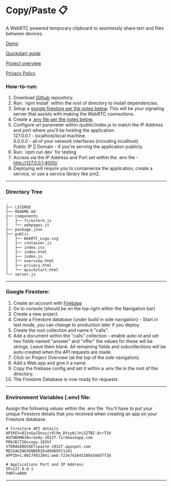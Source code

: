 <h1>Copy/Paste 📋</h1>

<p>A WebRTC powered temporary clipboard to seamlessly share text and files between devices.</p>
<p><a href="https://color.cornidez.com/" target="_blank">Demo</a></p>
<p><a href="https://color.cornidez.com/quickstart.html" target="_blank">Quickstart guide</a></p>
<p><a href="https://color.cornidez.com/overview.html" target="_blank">Project overview</a></p>
<p><a href="https://color.cornidez.com/privacy.html" target="_blank">Privacy Policy</a></p>


<h3>How-to-run:</h3>
<ol>
    <li>Download <a href="https://www.github.com/">Github</a> repository.</li>
    <li>Run: `npm install` within the root of directory to install dependencies.</li>
    <li>Setup a <a href="#firestore">google firestore per the notes below</a>. This will be your signaling server that assists with making the WebRTC connections.</li>
    <li>Create a <a href="#env">.env file per the notes below.</a></li>
    <li>Configure url parameter within /public/index.js to match the IP Address and port where you'll be hosting the application.<br/>127.0.0.1 - localhost/local machine.<br/>0.0.0.0 - all of your network interfaces (including localhost).<br/>Public IP || Domain - if you're serving the application publicly.</li>
    <li>Run: `npm run dev` for testing</li>
    <li>Access via the IP Address and Port set within the .env file - <a href="http://127.0.0.1:4000/" target="_blank">http://127.0.0.1:4000/</a></li>
    <li>Deploying will require you to containerize the application, create a service, or use a service library like pm2.</li>
</ol>
<hr/>

<h3>Directory Tree</h3>

```
.
├── LICENSE
├── README.md
├── components
│   ├── firestore.js
│   └── webpages.js
├── package.json
├── public
│   ├── WebRTC_Logo.svg
│   ├── container.js
│   ├── index.css
│   ├── index.html
│   ├── index.js
│   ├── overview.html
│   ├── privacy.html
│   └── quickstart.html
└── server.js
```
<hr/>

<h3 id="firestore">Google Firestore:</h3>
<ol>
<li>Create an account with <a href="https://firebase.google.com/">Firebase</a></li>
<li>Go to console (should be on the top right within the Navigation bar)</li>
<li>Create a new project.</li>
<li>Create a Firestore database (under build in side navigation) - Start in test mode, you can change to production later if you deploy.</li>
<li>Create the root collection and name it "calls".</li>
<li>Add a document within the "calls" collection - enable auto-id and set two fields named "answer" and "offer" the values for these will be strings. Leave them blank. All remaining fields and subcollections will be auto-created when the API requests are made.</li>
<li>Click on Project Overview (at the top of the side navigation).</li>
<li>Add a Web app and give it a name.</li>
<li>Copy the firebase config and set it within a .env file in the root of the directory.</li>
<li>The Firestore Database is now ready for requests.</li>
</ol>

<hr/>

<h3 id="env">Environment Variables (.env) file:</h3>
Assign the following values within the .env file. You'll have to put your unique Firestore details that you received when creating an app on your Firestore database.


```
# Firestore API details
APIKEY=BIzaSyCDnusjr9l9m_DYzy0jJnL52TBI-QrrT10
AUTHDOMAIN=ready-1012f.firebaseapp.com
PROJECTID=copy-1035f
STORAGEBUCKET=paste-1032f.appspot.com
MESSAGINGSENDERID=80469571241
APPID=1:80179552041:web:f23e742643389a58ddff38

# Applications Port and IP Address
IP=127.0.0.1
PORT=4000

```
<hr/>